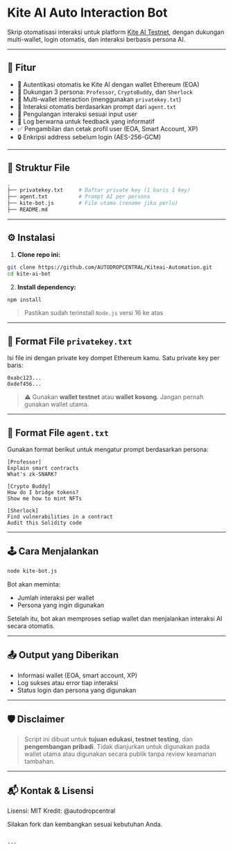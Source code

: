 # Kite AI Auto Interaction Bot

Skrip otomatisasi interaksi untuk platform [Kite AI Testnet](https://testnet.gokite.ai), dengan dukungan multi-wallet, login otomatis, dan interaksi berbasis persona AI.

---

## 🚀 Fitur

- 🔐 Autentikasi otomatis ke Kite AI dengan wallet Ethereum (EOA)
- 🧠 Dukungan 3 persona: `Professor`, `CryptoBuddy`, dan `Sherlock`
- 📡 Multi-wallet interaction (menggunakan `privatekey.txt`)
- 🔄 Interaksi otomatis berdasarkan prompt dari `agent.txt`
- 🔁 Pengulangan interaksi sesuai input user
- 📑 Log berwarna untuk feedback yang informatif
- ✅ Pengambilan dan cetak profil user (EOA, Smart Account, XP)
- 🔒 Enkripsi address sebelum login (AES-256-GCM)

---

## 📁 Struktur File

```bash
.
├── privatekey.txt     # Daftar private key (1 baris 1 key)
├── agent.txt          # Prompt AI per persona
├── kite-bot.js        # File utama (rename jika perlu)
├── README.md
````

---

## ⚙️ Instalasi

1. **Clone repo ini:**

```bash
git clone https://github.com/AUTODROPCENTRAL/Kiteai-Automation.git
cd kite-ai-bot
```

2. **Install dependency:**

```bash
npm install
```

> Pastikan sudah terinstall `Node.js` versi 16 ke atas

---

## 🧾 Format File `privatekey.txt`

Isi file ini dengan private key dompet Ethereum kamu. Satu private key per baris:

```
0xabc123...
0xdef456...
```

> ⚠️ Gunakan **wallet testnet** atau **wallet kosong**. Jangan pernah gunakan wallet utama.

---

## 🧠 Format File `agent.txt`

Gunakan format berikut untuk mengatur prompt berdasarkan persona:

```
[Professor]
Explain smart contracts
What's zk-SNARK?

[Crypto Buddy]
How do I bridge tokens?
Show me how to mint NFTs

[Sherlock]
Find vulnerabilities in a contract
Audit this Solidity code
```

---

## 🕹️ Cara Menjalankan

```bash
node kite-bot.js
```

Bot akan meminta:

* Jumlah interaksi per wallet
* Persona yang ingin digunakan

Setelah itu, bot akan memproses setiap wallet dan menjalankan interaksi AI secara otomatis.

---

## 📤 Output yang Diberikan

* Informasi wallet (EOA, smart account, XP)
* Log sukses atau error tiap interaksi
* Status login dan persona yang digunakan

---

## 🛡️ Disclaimer

> Script ini dibuat untuk **tujuan edukasi, testnet testing**, dan **pengembangan pribadi**.
> Tidak dianjurkan untuk digunakan pada wallet utama atau digunakan secara publik tanpa review keamanan tambahan.

---

## 📬 Kontak & Lisensi

Lisensi: MIT
Kredit: @autodropcentral

Silakan fork dan kembangkan sesuai kebutuhan Anda.

```

---

